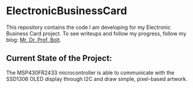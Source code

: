# ElectronicBusinessCard
This repository contains the code I am developing for my Electronic Business Card project. To see writeups and follow my progress, follow my blog: [Mr. Dr. Prof. Bolt](https://mrdrprofbolt.wordpress.com/).

## Current State of the Project:
The MSP430FR2433 microcontroller is able to communicate with the SSD1306 OLED display through I2C and draw simple, pixel-based artwork.
